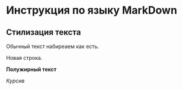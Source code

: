 # Инструкция по языку MarkDown

## Стилизация текста

Обычный текст набиреаем как есть.

Новая строка.

**Полужирный текст**

*Курсив*